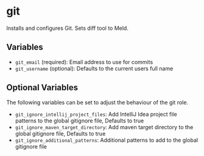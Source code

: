 # git

Installs and configures Git.
Sets diff tool to Meld.

## Variables
* `git_email` (required): Email address to use for commits
* `git_username` (optional): Defaults to the current users full name

## Optional Variables
The following variables can be set to adjust the behaviour of the git role.
* `git_ignore_intellij_project_files`: Add IntelliJ Idea project file patterns to the global gitignore file, Defaults to true
* `git_ignore_maven_target_directory`: Add maven target directory to the global gitignore file, Defaults to true
* `git_ignore_additional_patterns`: Additional patterns to add to the global gitignore file

